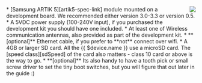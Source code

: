 <img style="float: right;padding-left: 10px;" src="/img/artik5/artik5.png">
* [Samsung ARTIK 5][artik5-spec-link] module mounted on a development board. We recommended either version 3.0-3.3 or version 0.5.
* A 5VDC power supply (100-240V input), if you purchased the development kit you should have one included.
* At least one of Wireless communication antennas, also provided as part of the development kit.
* **[optional]** Ethernet cable, if you prefer to **not** connect over wifi.
* A 4GB or larger SD card. All the {{ $device.name }} use a microSD card. The [speed class][sdSpeed] of the card also matters - class 10 card or above is the way to go.
* **[optional]** Its also handy to have a tooth pick or small screw driver to set the tiny boot switches, but you will figure that out later in the guide :)

[artik5-spec-link]:https://www.artik.io/hardware/artik-5
[sdSpeed]:https://en.wikipedia.org/wiki/Secure_Digital#Speed_class_rating
